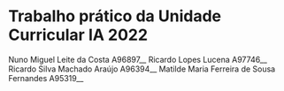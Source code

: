 # Trabalho prático da Unidade Curricular IA 2022

Nuno Miguel Leite da Costa A96897__
Ricardo Lopes Lucena A97746__
Ricardo Silva Machado Araújo A96394__
Matilde Maria Ferreira de Sousa Fernandes A95319__
